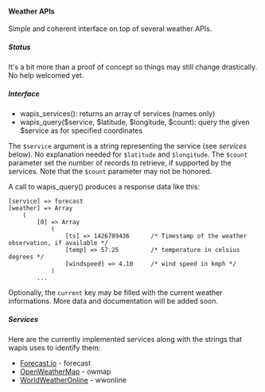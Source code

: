 #### Weather APIs
Simple and coherent interface on top of several weather APIs.

##### Status
It's a bit more than a proof of concept so things may still change drastically.
No help welcomed yet.

##### Interface
* wapis_services(): returns an array of services (names only)
* wapis_query($service, $latitude, $longitude, $count): query the given $service as for specified coordinates

The ``$service`` argument is a string representing the service (see *services*
below). No explanation needed for ``$latitude`` and ``$longitude``. The
``$count`` parameter set the number of records to retrieve, if supported by the
services. Note that the ``$count`` parameter may not be honored.

A call to wapis_query() produces a response data like this:
```
[service] => forecast
[weather] => Array
    (
        [0] => Array
            (
                [ts] => 1426789436      /* Timestamp of the weather observation, if available */
                [temp] => 57.25         /* temperature in celsius degrees */
                [windspeed] => 4.10     /* wind speed in kmph */
            )
        ...
```

Optionally, the ``current`` key may be filled with the current weather
informations. More data and documentation will be added soon.

##### Services
Here are the currently implemented services along with the strings that wapis uses to identify them:
* [Forecast.io](http://forecast.io) - forecast
* [OpenWeatherMap](http://openweathermap.org) - owmap
* [WorldWeatherOnline](http://worldweatheronline.com) - wwonline
